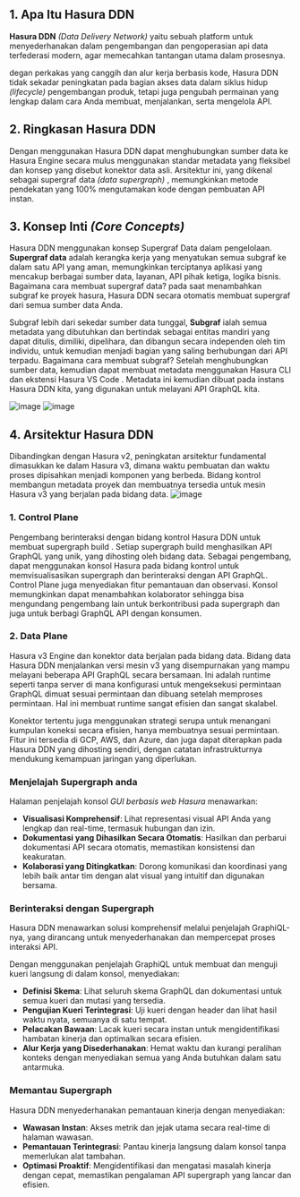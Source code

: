  ## 1. Apa Itu Hasura DDN
**Hasura DDN** *(Data Delivery Network)* yaitu sebuah platform untuk menyederhanakan dalam pengembangan dan pengoperasian api data
terfederasi modern, agar memecahkan tantangan utama dalam prosesnya.

degan perkakas yang canggih dan alur kerja berbasis kode, Hasura DDN tidak sekadar peningkatan pada bagian akses data dalam siklus hidup *(lifecycle)* pengembangan produk, tetapi juga pengubah permainan yang lengkap dalam cara Anda membuat, menjalankan, serta mengelola API.

 ## 2. Ringkasan Hasura DDN
 Dengan menggunakan Hasura DDN dapat menghubungkan sumber data ke Hasura Engine secara mulus menggunakan standar metadata yang fleksibel dan konsep yang disebut konektor data asli. Arsitektur ini, yang dikenal sebagai supergraf data *(data supergraph)* , memungkinkan metode pendekatan yang 100% mengutamakan kode dengan pembuatan API instan.

 ## 3. Konsep Inti ***(Core Concepts)***
 Hasura DDN menggunakan konsep Supergraf Data dalam pengelolaan. **Supergraf data** adalah kerangka kerja yang menyatukan semua subgraf ke dalam satu API yang aman, memungkinkan terciptanya aplikasi yang mencakup berbagai sumber data, layanan, API pihak ketiga, logika bisnis.
 Bagaimana cara membuat supergraf data?
 pada saat menambahkan subgraf ke proyek hasura, Hasura DDN secara otomatis membuat supergraf dari semua sumber data Anda.

 Subgraf lebih dari sekedar sumber data tunggal, **Subgraf** ialah semua metadata yang dibutuhkan dan bertindak sebagai entitas mandiri yang dapat ditulis, dimiliki, dipelihara, dan dibangun secara independen oleh tim individu, untuk kemudian menjadi bagian yang saling berhubungan dari API terpadu.
 Bagaimana cara membuat subgraf?
 Setelah menghubungkan sumber data, kemudian dapat membuat metadata menggunakan Hasura CLI dan ekstensi Hasura VS Code . Metadata ini kemudian dibuat pada instans Hasura DDN kita, yang digunakan untuk melayani API GraphQL kita.

![image](https://github.com/user-attachments/assets/7826d848-5d2e-4a43-8ce6-5a9b5d126412)
![image](https://github.com/user-attachments/assets/b6d704cc-5e4f-469d-9ce9-f100a43ff9d6)


## 4. Arsitektur Hasura DDN
Dibandingkan dengan Hasura v2, peningkatan arsitektur fundamental dimasukkan ke dalam Hasura v3, dimana waktu pembuatan dan waktu proses dipisahkan menjadi komponen yang berbeda. Bidang kontrol membangun metadata proyek dan membuatnya tersedia untuk mesin Hasura v3 yang berjalan pada bidang data.
![image](https://github.com/user-attachments/assets/60b2356d-eec9-4750-9fdc-7f291dc6cea9)

### 1. Control Plane
Pengembang berinteraksi dengan bidang kontrol Hasura DDN untuk membuat supergraph build . Setiap supergraph build menghasilkan API GraphQL yang unik, yang dihosting oleh bidang data. Sebagai pengembang, dapat menggunakan konsol Hasura pada bidang kontrol untuk memvisualisasikan supergraph dan berinteraksi dengan API GraphQL. Control Plane juga menyediakan fitur pemantauan dan observasi. Konsol memungkinkan dapat menambahkan kolaborator sehingga bisa mengundang pengembang lain untuk berkontribusi pada supergraph dan juga untuk berbagi GraphQL API dengan konsumen.

### 2. Data Plane
Hasura v3 Engine dan konektor data berjalan pada bidang data. Bidang data Hasura DDN menjalankan versi mesin v3 yang disempurnakan yang mampu melayani beberapa API GraphQL secara bersamaan. Ini adalah runtime seperti tanpa server di mana konfigurasi untuk mengeksekusi permintaan GraphQL dimuat sesuai permintaan dan dibuang setelah memproses permintaan. Hal ini membuat runtime sangat efisien dan sangat skalabel.

Konektor tertentu juga menggunakan strategi serupa untuk menangani kumpulan koneksi secara efisien, hanya membuatnya sesuai permintaan.
Fitur ini tersedia di GCP, AWS, dan Azure, dan juga dapat diterapkan pada Hasura DDN yang dihosting sendiri, dengan catatan infrastrukturnya mendukung kemampuan jaringan yang diperlukan.

### Menjelajah Supergraph anda 
Halaman penjelajah konsol *GUI berbasis web Hasura* menawarkan:
* **Visualisasi Komprehensif**: Lihat representasi visual API Anda yang lengkap dan real-time, termasuk hubungan dan izin.
* **Dokumentasi yang Dihasilkan Secara Otomatis**: Hasilkan dan perbarui dokumentasi API secara otomatis, memastikan konsistensi dan keakuratan.
* **Kolaborasi yang Ditingkatkan**: Dorong komunikasi dan koordinasi yang lebih baik antar tim dengan alat visual yang intuitif dan digunakan bersama.

### Berinteraksi dengan Supergraph
Hasura DDN menawarkan solusi komprehensif melalui penjelajah GraphiQL-nya, yang dirancang untuk menyederhanakan dan mempercepat proses interaksi API.

Dengan menggunakan penjelajah GraphiQL untuk membuat dan menguji kueri langsung di dalam konsol, menyediakan:
* **Definisi Skema**: Lihat seluruh skema GraphQL dan dokumentasi untuk semua kueri dan mutasi yang tersedia.
* **Pengujian Kueri Terintegrasi**: Uji kueri dengan header dan lihat hasil waktu nyata, semuanya di satu tempat.
* **Pelacakan Bawaan**: Lacak kueri secara instan untuk mengidentifikasi hambatan kinerja dan optimalkan secara efisien.
* **Alur Kerja yang Disederhanakan**: Hemat waktu dan kurangi peralihan konteks dengan menyediakan semua yang Anda butuhkan dalam satu antarmuka.

### Memantau Supergraph
Hasura DDN menyederhanakan pemantauan kinerja dengan menyediakan:
* **Wawasan Instan**: Akses metrik dan jejak utama secara real-time di halaman wawasan.
* **Pemantauan Terintegrasi**: Pantau kinerja langsung dalam konsol tanpa memerlukan alat tambahan.
* **Optimasi Proaktif**: Mengidentifikasi dan mengatasi masalah kinerja dengan cepat, memastikan pengalaman API supergraph yang lancar dan efisien.
